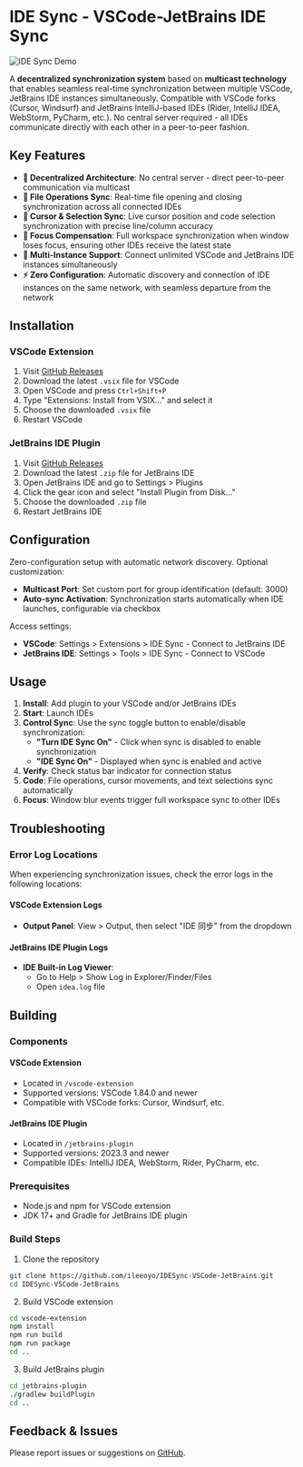 # IDE Sync - VSCode-JetBrains IDE Sync

![IDE Sync Demo](https://github.com/ileeoyo/IDESync-VSCode-JetBrains/raw/main/20250724.gif)

A **decentralized synchronization system** based on **multicast technology** that enables seamless real-time synchronization between multiple VSCode, JetBrains IDE instances simultaneously. Compatible with VSCode forks (Cursor, Windsurf) and JetBrains IntelliJ-based IDEs (Rider, IntelliJ IDEA, WebStorm, PyCharm, etc.). No central server required - all IDEs communicate directly with each other in a peer-to-peer fashion.

## Key Features

-   **🔄 Decentralized Architecture**: No central server - direct peer-to-peer communication via multicast
-   **📂 File Operations Sync**: Real-time file opening and closing synchronization across all connected IDEs
-   **🎯 Cursor & Selection Sync**: Live cursor position and code selection synchronization with precise line/column accuracy
-   **🔄 Focus Compensation**: Full workspace synchronization when window loses focus, ensuring other IDEs receive the latest state
-   **🔗 Multi-Instance Support**: Connect unlimited VSCode and JetBrains IDE instances simultaneously
-   **⚡ Zero Configuration**: Automatic discovery and connection of IDE instances on the same network, with seamless departure from the network

## Installation

### VSCode Extension

1. Visit [GitHub Releases](https://github.com/ileeoyo/IDESync-VSCode-JetBrains/releases)
2. Download the latest `.vsix` file for VSCode
3. Open VSCode and press `Ctrl+Shift+P`
4. Type "Extensions: Install from VSIX..." and select it
5. Choose the downloaded `.vsix` file
6. Restart VSCode

### JetBrains IDE Plugin

1. Visit [GitHub Releases](https://github.com/ileeoyo/IDESync-VSCode-JetBrains/releases)
2. Download the latest `.zip` file for JetBrains IDE
3. Open JetBrains IDE and go to Settings > Plugins
4. Click the gear icon and select "Install Plugin from Disk..."
5. Choose the downloaded `.zip` file
6. Restart JetBrains IDE

## Configuration

Zero-configuration setup with automatic network discovery. Optional customization:

-   **Multicast Port**: Set custom port for group identification (default: 3000)
-   **Auto-sync Activation**: Synchronization starts automatically when IDE launches, configurable via checkbox

Access settings:
-   **VSCode**: Settings > Extensions > IDE Sync - Connect to JetBrains IDE
-   **JetBrains IDE**: Settings > Tools > IDE Sync - Connect to VSCode

## Usage

1. **Install**: Add plugin to your VSCode and/or JetBrains IDEs
2. **Start**: Launch IDEs
3. **Control Sync**: Use the sync toggle button to enable/disable synchronization:
   - **"Turn IDE Sync On"** - Click when sync is disabled to enable synchronization
   - **"IDE Sync On"** - Displayed when sync is enabled and active
4. **Verify**: Check status bar indicator for connection status  
5. **Code**: File operations, cursor movements, and text selections sync automatically
6. **Focus**: Window blur events trigger full workspace sync to other IDEs

## Troubleshooting

### Error Log Locations

When experiencing synchronization issues, check the error logs in the following locations:

#### VSCode Extension Logs

-   **Output Panel**: View > Output, then select "IDE 同步" from the dropdown

#### JetBrains IDE Plugin Logs

-   **IDE Built-in Log Viewer**:
    -   Go to Help > Show Log in Explorer/Finder/Files
    -   Open `idea.log` file

## Building

### Components

#### VSCode Extension

-   Located in `/vscode-extension`
-   Supported versions: VSCode 1.84.0 and newer
-   Compatible with VSCode forks: Cursor, Windsurf, etc.

#### JetBrains IDE Plugin

-   Located in `/jetbrains-plugin`
-   Supported versions: 2023.3 and newer
-   Compatible IDEs: IntelliJ IDEA, WebStorm, Rider, PyCharm, etc.

### Prerequisites

-   Node.js and npm for VSCode extension
-   JDK 17+ and Gradle for JetBrains IDE plugin

### Build Steps

1. Clone the repository

```bash
git clone https://github.com/ileeoyo/IDESync-VSCode-JetBrains.git
cd IDESync-VSCode-JetBrains
```

2. Build VSCode extension

```bash
cd vscode-extension
npm install
npm run build
npm run package
cd ..
```

3. Build JetBrains plugin

```bash
cd jetbrains-plugin
./gradlew buildPlugin
cd ..
```

## Feedback & Issues

Please report issues or suggestions on [GitHub](https://github.com/ileeoyo/IDESync-VSCode-JetBrains/issues).
